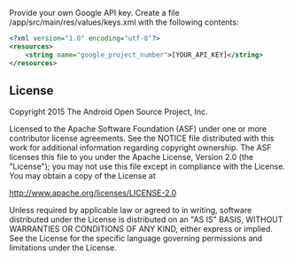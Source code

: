 Provide your own Google API key. Create a file /app/src/main/res/values/keys.xml with the following contents:
```xml
<?xml version="1.0" encoding="utf-8"?>
<resources>
    <string name="google_project_number">[YOUR_API_KEY]</string>
</resources>
```

License
-------
Copyright 2015 The Android Open Source Project, Inc.

Licensed to the Apache Software Foundation (ASF) under one or more contributor
license agreements.  See the NOTICE file distributed with this work for
additional information regarding copyright ownership.  The ASF licenses this
file to you under the Apache License, Version 2.0 (the "License"); you may not
use this file except in compliance with the License.  You may obtain a copy of
the License at

http://www.apache.org/licenses/LICENSE-2.0

Unless required by applicable law or agreed to in writing, software
distributed under the License is distributed on an "AS IS" BASIS, WITHOUT
WARRANTIES OR CONDITIONS OF ANY KIND, either express or implied.  See the
License for the specific language governing permissions and limitations under
the License.

